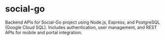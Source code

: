 # social-go
Backend APIs for Social-Go project using Node.js, Express, and PostgreSQL (Google Cloud SQL). Includes authentication, user management, and REST APIs for mobile and portal integration.
